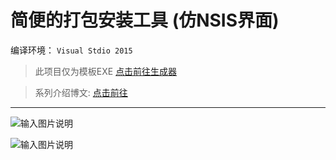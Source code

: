 简便的打包安装工具 (仿NSIS界面)  
=================================================   

编译环境： ```Visual Stdio 2015```

> 此项目仅为模板EXE  [点击前往生成器](http://git.oschina.net/codetimer/ctParcel-Generator)

> 系列介绍博文:  [点击前往](https://my.oschina.net/tasker/blog/724596)



----------------------------------------------------------------------------------------------------------------

![输入图片说明](http://git.oschina.net/uploads/images/2016/0801/132116_f843ff6a_632350.png "在这里输入图片标题")

![输入图片说明](http://git.oschina.net/uploads/images/2016/0801/132136_34c0f26f_632350.png "在这里输入图片标题")